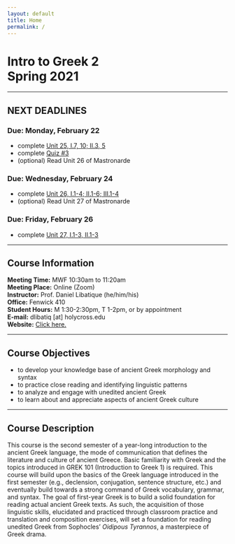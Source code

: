 ```yaml
---
layout: default
title: Home
permalink: /
---
```


# Intro to Greek 2<br>Spring 2021

***

## NEXT DEADLINES

### Due: Monday, February 22
* complete [Unit 25, I.7, 10; II.3, 5](https://hc.instructure.com/courses/3462/assignments/28218)
* complete [Quiz #3](https://hc.instructure.com/courses/3462/assignments/30881)
* (optional) Read Unit 26 of Mastronarde

### Due: Wednesday, February 24
* complete [Unit 26, I.1-4; II.1-6; III.1-4](https://hc.instructure.com/courses/3462/assignments/28219)  
* (optional) Read Unit 27 of Mastronarde

### Due: Friday, February 26
* complete [Unit 27, I.1-3, II.1-3](https://hc.instructure.com/courses/3462/assignments/28220)   

***

## Course Information

**Meeting Time:** MWF 10:30am to 11:20am  
**Meeting Place:**  Online (Zoom)  
**Instructor:** Prof. Daniel Libatique (he/him/his)  
**Office:** Fenwick 410  
**Student Hours:** M 1:30-2:30pm, T 1-2pm, or by appointment  
**E-mail:** dlibatiq [at] holycross.edu  
**Website:** [Click here.](https://libatique.info)

***

## Course Objectives

* to develop your knowledge base of ancient Greek morphology and syntax
* to practice close reading and identifying linguistic patterns
* to analyze and engage with unedited ancient Greek
* to learn about and appreciate aspects of ancient Greek culture

***

## Course Description

This course is the second semester of a year-long introduction to the ancient Greek language, the mode of communication that defines the literature and culture of ancient Greece. Basic familiarity with Greek and the topics introduced in GREK 101 (Introduction to Greek 1) is required. This course will build upon the basics of the Greek language introduced in the first semester (e.g., declension, conjugation, sentence structure, etc.) and eventually build towards a strong command of Greek vocabulary, grammar, and syntax. The goal of first-year Greek is to build a solid foundation for reading actual ancient Greek texts. As such, the acquisition of those linguistic skills, elucidated and practiced through classroom practice and translation and composition exercises, will set a foundation for reading unedited Greek from Sophocles’ *Oidipous Tyrannos*, a masterpiece of Greek drama.
